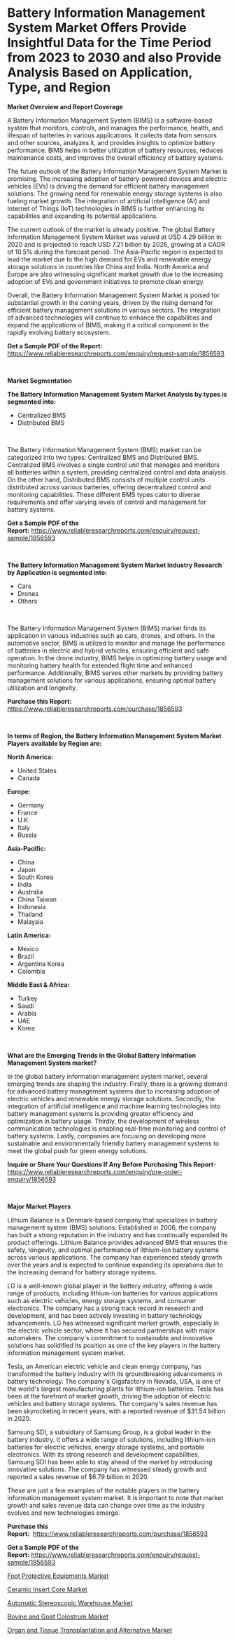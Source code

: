 <p><h1>Battery Information Management System Market Offers Provide Insightful Data for the Time Period from 2023 to 2030 and also Provide Analysis Based on Application, Type, and Region</h1></p><p><strong>Market Overview and Report Coverage</strong></p>
<p><p>A Battery Information Management System (BIMS) is a software-based system that monitors, controls, and manages the performance, health, and lifespan of batteries in various applications. It collects data from sensors and other sources, analyzes it, and provides insights to optimize battery performance. BIMS helps in better utilization of battery resources, reduces maintenance costs, and improves the overall efficiency of battery systems.</p><p>The future outlook of the Battery Information Management System Market is promising. The increasing adoption of battery-powered devices and electric vehicles (EVs) is driving the demand for efficient battery management solutions. The growing need for renewable energy storage systems is also fueling market growth. The integration of artificial intelligence (AI) and Internet of Things (IoT) technologies in BIMS is further enhancing its capabilities and expanding its potential applications.</p><p>The current outlook of the market is already positive. The global Battery Information Management System Market was valued at USD 4.29 billion in 2020 and is projected to reach USD 7.21 billion by 2026, growing at a CAGR of 10.5% during the forecast period. The Asia-Pacific region is expected to lead the market due to the high demand for EVs and renewable energy storage solutions in countries like China and India. North America and Europe are also witnessing significant market growth due to the increasing adoption of EVs and government initiatives to promote clean energy.</p><p>Overall, the Battery Information Management System Market is poised for substantial growth in the coming years, driven by the rising demand for efficient battery management solutions in various sectors. The integration of advanced technologies will continue to enhance the capabilities and expand the applications of BIMS, making it a critical component in the rapidly evolving battery ecosystem.</p></p>
<p><strong>Get a Sample PDF of the Report:</strong> <a href="https://www.reliableresearchreports.com/enquiry/request-sample/1856593">https://www.reliableresearchreports.com/enquiry/request-sample/1856593</a></p>
<p>&nbsp;</p>
<p><strong>Market Segmentation</strong></p>
<p><strong>The Battery Information Management System Market Analysis by types is segmented into:</strong></p>
<p><ul><li>Centralized BMS</li><li>Distributed BMS</li></ul></p>
<p>&nbsp;</p>
<p><p>The Battery Information Management System (BMS) market can be categorized into two types: Centralized BMS and Distributed BMS. Centralized BMS involves a single control unit that manages and monitors all batteries within a system, providing centralized control and data analysis. On the other hand, Distributed BMS consists of multiple control units distributed across various batteries, offering decentralized control and monitoring capabilities. These different BMS types cater to diverse requirements and offer varying levels of control and management for battery systems.</p></p>
<p><strong>Get a Sample PDF of the Report:</strong>&nbsp;<a href="https://www.reliableresearchreports.com/enquiry/request-sample/1856593">https://www.reliableresearchreports.com/enquiry/request-sample/1856593</a></p>
<p>&nbsp;</p>
<p><strong>The Battery Information Management System Market Industry Research by Application is segmented into:</strong></p>
<p><ul><li>Cars</li><li>Drones</li><li>Others</li></ul></p>
<p>&nbsp;</p>
<p><p>The Battery Information Management System (BIMS) market finds its application in various industries such as cars, drones, and others. In the automotive sector, BIMS is utilized to monitor and manage the performance of batteries in electric and hybrid vehicles, ensuring efficient and safe operation. In the drone industry, BIMS helps in optimizing battery usage and monitoring battery health for extended flight time and enhanced performance. Additionally, BIMS serves other markets by providing battery management solutions for various applications, ensuring optimal battery utilization and longevity.</p></p>
<p><strong>Purchase this Report:</strong>&nbsp; <a href="https://www.reliableresearchreports.com/purchase/1856593">https://www.reliableresearchreports.com/purchase/1856593</a></p>
<p>&nbsp;</p>
<p><strong>In terms of Region, the Battery Information Management System Market Players available by Region are:</strong></p>
<p>
    <p> <strong> North America: </strong>
        <ul>
            <li>United States</li>
            <li>Canada</li>
        </ul>
        </p> 
    <p> <strong> Europe: </strong>
        <ul>
            <li>Germany</li>
            <li>France</li>
            <li>U.K.</li>
            <li>Italy</li>
            <li>Russia</li>
        </ul>
        </p> 
    <p> <strong> Asia-Pacific: </strong>
        <ul>
            <li>China</li>
            <li>Japan</li>
            <li>South Korea</li>
            <li>India</li>
            <li>Australia</li>
            <li>China Taiwan</li>
            <li>Indonesia</li>
            <li>Thailand</li>
            <li>Malaysia</li>
        </ul>
        </p> 
    <p> <strong> Latin America: </strong>
        <ul>
            <li>Mexico</li>
            <li>Brazil</li>
            <li>Argentina Korea</li>
            <li>Colombia</li>
        </ul>
        </p> 
    <p> <strong> Middle East & Africa: </strong>
        <ul>
            <li>Turkey</li>
            <li>Saudi</li>
            <li>Arabia</li>
            <li>UAE</li>
            <li>Korea</li>
        </ul>
    </p>
    </p>
<p>&nbsp;</p>
<p><strong>What are the Emerging Trends in the Global Battery Information Management System market?</strong></p>
<p><p>In the global battery information management system market, several emerging trends are shaping the industry. Firstly, there is a growing demand for advanced battery management systems due to increasing adoption of electric vehicles and renewable energy storage solutions. Secondly, the integration of artificial intelligence and machine learning technologies into battery management systems is providing greater efficiency and optimization in battery usage. Thirdly, the development of wireless communication technologies is enabling real-time monitoring and control of battery systems. Lastly, companies are focusing on developing more sustainable and environmentally friendly battery management systems to meet the global push for green energy solutions.</p></p>
<p><strong>Inquire or Share Your Questions If Any Before Purchasing This Report</strong>- <a href="https://www.reliableresearchreports.com/enquiry/pre-order-enquiry/1856593">https://www.reliableresearchreports.com/enquiry/pre-order-enquiry/1856593</a></p>
<p>&nbsp;</p>
<p><strong>Major Market Players</strong></p>
<p><p>Lithium Balance is a Denmark-based company that specializes in battery management system (BMS) solutions. Established in 2006, the company has built a strong reputation in the industry and has continually expanded its product offerings. Lithium Balance provides advanced BMS that ensures the safety, longevity, and optimal performance of lithium-ion battery systems across various applications. The company has experienced steady growth over the years and is expected to continue expanding its operations due to the increasing demand for battery storage systems.</p><p>LG is a well-known global player in the battery industry, offering a wide range of products, including lithium-ion batteries for various applications such as electric vehicles, energy storage systems, and consumer electronics. The company has a strong track record in research and development, and has been actively investing in battery technology advancements. LG has witnessed significant market growth, especially in the electric vehicle sector, where it has secured partnerships with major automakers. The company's commitment to sustainable and innovative solutions has solidified its position as one of the key players in the battery information management system market.</p><p>Tesla, an American electric vehicle and clean energy company, has transformed the battery industry with its groundbreaking advancements in battery technology. The company's Gigafactory in Nevada, USA, is one of the world's largest manufacturing plants for lithium-ion batteries. Tesla has been at the forefront of market growth, driving the adoption of electric vehicles and battery storage systems. The company's sales revenue has been skyrocketing in recent years, with a reported revenue of $31.54 billion in 2020.</p><p>Samsung SDI, a subsidiary of Samsung Group, is a global leader in the battery industry. It offers a wide range of solutions, including lithium-ion batteries for electric vehicles, energy storage systems, and portable electronics. With its strong research and development capabilities, Samsung SDI has been able to stay ahead of the market by introducing innovative solutions. The company has witnessed steady growth and reported a sales revenue of $6.79 billion in 2020.</p><p>These are just a few examples of the notable players in the battery information management system market. It is important to note that market growth and sales revenue data can change over time as the industry evolves and new technologies emerge.</p></p>
<p><strong>Purchase this Report:</strong>&nbsp;&nbsp;<a href="https://www.reliableresearchreports.com/purchase/1856593">https://www.reliableresearchreports.com/purchase/1856593</a></p>
<p></p>
<p><strong>Get a Sample PDF of the Report:</strong>&nbsp;<a href="https://www.reliableresearchreports.com/enquiry/request-sample/1856593">https://www.reliableresearchreports.com/enquiry/request-sample/1856593</a></p>
<p><p><a href="https://medium.com/@dioncollins8227/decoding-foot-protective-equipments-market-metrics-market-share-trends-and-growth-patterns-75a6bb26425e">Foot Protective Equipments Market</a></p><p><a href="https://www.linkedin.com/pulse/ceramic-insert-core-market-size-growth-forecast-from-2023/">Ceramic Insert Core Market</a></p><p><a href="https://medium.com/@entelabrahimi1961/automatic-stereoscopic-warehouse-market-share-evolution-and-market-growth-trends-2023-2030-afe58cc6ce5d">Automatic Stereoscopic Warehouse Market</a></p><p><a href="https://www.linkedin.com/pulse/bovine-goat-colostrum-market-size-share-amp-trends-analysis/">Bovine and Goat Colostrum Market</a></p><p><a href="https://www.linkedin.com/pulse/organ-tissue-transplantation-alternative-market-size-share/">Organ and Tissue Transplantation and Alternative Market</a></p></p>